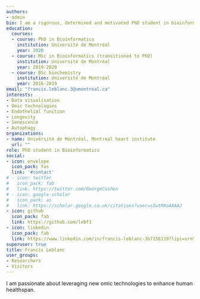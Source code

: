 ```yaml
---
authors:
- admin
bio: I am a rigorous, determined and motivated PhD student in bioinformatics. I reoriented my career after 10 years in the fitness industry to the growing field of genomics for it's exponential potential to better human biology. I am passionate about leveraging new omic technologies to enhance human healthspan.
education:
  courses:
  - course: PhD in Bioinformatics
    institution: Université de Montréal
    year: 2020
  - course: Msc in Bioinformatics (transitioned to PhD)
    institution: Université de Montréal
    year: 2019-2020
  - course: BSc biochemistry
    institution: Université de Montréal
    year: 2016-2019
email: "francis.leblanc.3@umontreal.ca"
interests:
- Data visualisation
- Omic technologies
- Endothelial function
- Longevity
- Senescence
- Autophagy
organizations:
- name: Université de Montréal, Montreal heart institute
  url: ""
role: PhD student in Bioinformatics
social:
- icon: envelope
  icon_pack: fas
  link: '#contact'
# - icon: twitter
#   icon_pack: fab
#   link: https://twitter.com/GeorgeCushen
# - icon: google-scholar
#   icon_pack: ai
#   link: https://scholar.google.co.uk/citations?user=sIwtMXoAAAAJ
- icon: github
  icon_pack: fab
  link: https://github.com/lebf3
- icon: linkedin
  icon_pack: fab
  link: https://www.linkedin.com/in/francis-leblanc-3b7156119?lipi=urn%3Ali%3Apage%3Ad_flagship3_profile_view_base_contact_details%3BF4uWS4z4S%2Be6lDWq2mVaTA%3D%3D
superuser: true
title: Francis Leblanc
user_groups:
- Researchers
- Visitors
---
```


I am passionate about leveraging new omic technologies to enhance human healthspan.
